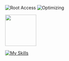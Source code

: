 ![Root Access](https://img.shields.io/badge/Root-Access-ff0000?style=flat&logo=linux&logoColor=ff0000&labelColor=000000)
![Optimizing](https://img.shields.io/badge/Optimizing-Systems-ff9800?style=flat&logo=graphql&logoColor=ff9800&labelColor=000000)

<img src="https://media.tenor.com/jD4sqQ5G6hIAAAAj/sonic-running.gif" width="100" />

[![My Skills](https://skillicons.dev/icons?i=js,ts,go,solidity,nextjs,react,tailwind,bun,nodejs,cloudflare,deno,docker,elysia,grafana,prometheus,graphql,ipfs,kali,linux,postgres,redis,supabase,ubuntu,vercel,aws)](https://skillicons.dev) 
